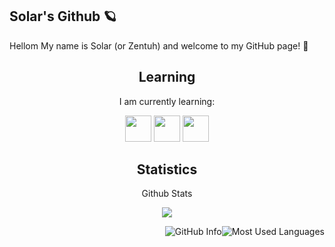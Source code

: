 <!--- 
<h2 align="center">Contact</h2>
<p align="center">You can contact me using my discord: Zentuh#3070</p>
-->

## Solar's Github 🪐
Hellom My name is Solar (or Zentuh) and welcome to my GitHub page! 👋

<h2 align="center">Learning</h2>
<p align="center">I am currently learning:</p>

<p align="center">
  <img src="https://img.shields.io/badge/Python-3776AB?style=for-the-badge&logo=python&logoColor=black" height='42px'/>
  <img src="https://img.shields.io/badge/Java-e97f00?style=for-the-badge&logo=Java&logoColor=white" height='42px'/>
  <img src="https://img.shields.io/badge/JS-000000?style=for-the-badge&logo=javascript&logoColor=orange" height='42px'>
</p>

<h2 align="center">Statistics</h2>
<p align="center">Github Stats</p>
<p align="center">
<img src="https://github-readme-stats.vercel.app/api?username=SolarOfficial&show_icons=true&hide_border=true&theme=dark" />
</p>

<p align="center">
<img style="float: right;" alt="Most Used Languages" src="https://github-readme-stats.vercel.app/api/top-langs/?username=SolarOfficial&layout=compact&hide_border=true&theme=dark" />
</p>

<p align="center">
<img style="float: right;" alt="GitHub Info" src="https://metrics.lecoq.io/solarofficial?template=classic&followup=1&isocalendar=1&languages=1&isocalendar.duration=half-year&config.timezone=America%2FConnecticut" />
</p>
